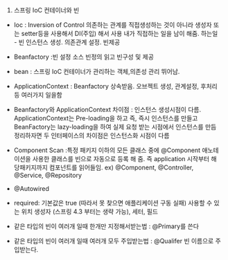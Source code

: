 1. 스프링 IoC 컨테이너와 빈 
- Ioc
: Inversion of Control
의존하는 관계를 직접생성하는 것이 아니라 생성자 또는 setter등을 사용해서 DI(주입) 해서 사용
내가 직접하는 일을 남이 해줌.
하는일 - 빈 인스턴스 생성. 의존관계 설정. 빈제공


- Beanfactory
:빈 설정 소스 빈정의 읽고 빈구성 및 제공
- bean
: 스프링 IoC 컨테이너가 관리하는 객체,의존성 관리 뛰어남. 

- ApplicationContext
: Beanfactory 상속받음. 오브젝트 생성, 관계설정, 후처리 등 여러가지 일을함

* Beanfactory와 ApplicationContext 차이점
: 인스턴스 생성시점이 다름.
ApplicationContext는 Pre-loading을 하고 즉, 즉시 인스턴스를 만들고 
BeanFactory는 lazy-loading을 하여 실제 요청 받는 시점에서 인스턴스를 만듬
정리하자면 두 인터페이스의 차이점은 인스턴스화 시점이 다름

- Component Scan
:특정 패키지 이하의 모든 클래스 중에 @Component 애노테이션을 사용한 클래스를
빈으로 자동으로 등록 해 줌.
즉 application 시작부터 해당패키지까지 컴포넌트를 읽어들임.
ex) @Component, @Controller, @Service, @Repository

- @Autowired
- required: 기본값은 true (따라서 못 찾으면 애플리케이션 구동 실패)
사용할 수 있는 위치
생성자 (스프링 4.3 부터는 생략 가능), 세터, 필드

- 같은 타입의 빈이 여러개 일때 한개만 지정해서받는법
: @Primary를 쓴다

- 같은 타입의 빈이 여러개 일때 여러개 모두 주입받는법
: @Qualifer 빈 이름으로 주입받는다.

